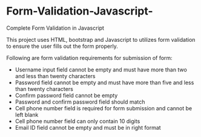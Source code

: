 # Form-Validation-Javascript-
Complete Form Validation in Javascript

This project uses HTML, bootstrap and Javascript to utilizes form validation to ensure the user fills out the form properly.

Following are form validation requirements for submission of form:

  - Username input field cannot be empty and must have more than two and less than twenty characters 
  - Password field cannot be empty and must have more than five and less than twenty characters
  - Confirm password field cannot be empty
  - Password and confirm password field should match
  - Cell phone number field is required for form submission and cannot be left blank
  - Cell phone number field can only contain 10 digits
  - Email ID field cannot be empty and must be in right format
  


